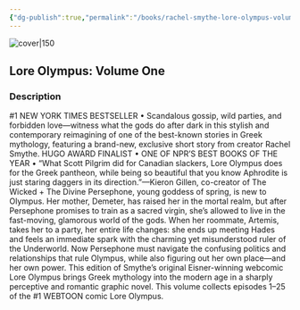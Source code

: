 ```yaml
---
{"dg-publish":true,"permalink":"/books/rachel-smythe-lore-olympus-volume-one/","title":"\"Lore Olympus: Volume One\"","tags":["retelling","graphic-novel","Fantasy"]}
---
```




![cover|150](http://books.google.com/books/content?id=mGmTEAAAQBAJ&printsec=frontcover&img=1&zoom=1&source=gbs_api)

## Lore Olympus: Volume One

### Description

#1 NEW YORK TIMES BESTSELLER • Scandalous gossip, wild parties, and forbidden love—witness what the gods do after dark in this stylish and contemporary reimagining of one of the best-known stories in Greek mythology, featuring a brand-new, exclusive short story from creator Rachel Smythe. HUGO AWARD FINALIST • ONE OF NPR’S BEST BOOKS OF THE YEAR • “What Scott Pilgrim did for Canadian slackers, Lore Olympus does for the Greek pantheon, while being so beautiful that you know Aphrodite is just staring daggers in its direction.”—Kieron Gillen, co-creator of The Wicked + The Divine Persephone, young goddess of spring, is new to Olympus. Her mother, Demeter, has raised her in the mortal realm, but after Persephone promises to train as a sacred virgin, she’s allowed to live in the fast-moving, glamorous world of the gods. When her roommate, Artemis, takes her to a party, her entire life changes: she ends up meeting Hades and feels an immediate spark with the charming yet misunderstood ruler of the Underworld. Now Persephone must navigate the confusing politics and relationships that rule Olympus, while also figuring out her own place—and her own power. This edition of Smythe’s original Eisner-winning webcomic Lore Olympus brings Greek mythology into the modern age in a sharply perceptive and romantic graphic novel. This volume collects episodes 1–25 of the #1 WEBTOON comic Lore Olympus.
```